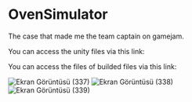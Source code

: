 # OvenSimulator
The case that made me the team captain on gamejam.

You can access the unity files via this link:

You can access the files of builded files via this link:

![Ekran Görüntüsü (337)](https://github.com/sevvaldiriarin/OvenSimulator/assets/92711584/ce0d3396-b3d0-4b0b-b025-3cb8f30be5e4)
![Ekran Görüntüsü (338)](https://github.com/sevvaldiriarin/OvenSimulator/assets/92711584/69491ab3-a451-424d-af3f-da8ef7de91c1)
![Ekran Görüntüsü (339)](https://github.com/sevvaldiriarin/OvenSimulator/assets/92711584/0a717e14-0937-441e-9b44-1ac3aa881dd6)
